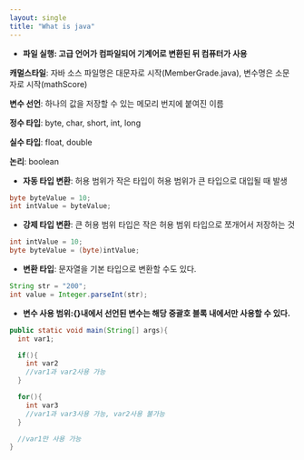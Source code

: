 ```yaml
---
layout: single
title: "What is java"
---
```


- **파일 실행: 고급 언어가 컴파일되어 기계어로 변환된 뒤 컴퓨터가 사용**

**캐멀스타일**: 자바 소스 파일명은 대문자로 시작(MemberGrade.java), 변수명은 소문자로 시작(mathScore)

**변수 선언**: 하나의 값을 저장할 수 있는 메모리 번지에 붙여진 이름

**정수 타입**: byte, char, short, int, long

**실수 타입**: float, double

**논리**: boolean


- **자동 타입 변환**: 허용 범위가 작은 타입이 허용 범위가 큰 타입으로 대입될 때 발생

```java
byte byteValue = 10;
int intValue = byteValue;
```

- **강제 타입 변환**: 큰 허용 범위 타입은 작은 허용 범위 타입으로 쪼개어서 저장하는 것

```java
int intValue = 10;
byte byteValue = (byte)intValue;
```

- **변환 타입**: 문자열을 기본 타입으로 변환할 수도 있다.
```java
String str = "200";
int value = Integer.parseInt(str);
```

- **변수 사용 범위:{}내에서 선언된 변수는 해당 중괄호 블록 내에서만 사용할 수 있다.**
```java
public static void main(String[] args){
  int var1;

  if(){
    int var2
    //var1과 var2사용 가능
  }

  for(){
    int var3
    //var1과 var3사용 가능, var2사용 불가능
  }

  //var1만 사용 가능
}
```


